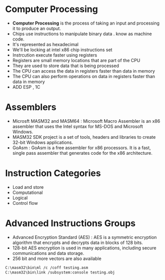 # Computer Processing 

- **Computer Processing** is the process of taking an input and processing it to produce an output.
- Chips use instructions to manipulate binary data . know as machine code.
- It's represented as hexadecimal 
- We'll be locking at intel x86 chip instructions set
- Instrcution execute faster using registers
- Registers are small memory locations that are part of the CPU
- They are used to store data that is being processed
- The CPU can access the data in registers faster than data in memory
- The CPU can also perform operations on data in registers faster than data in memory
-  ADD ESP , 1C 


# Assemblers
- Microsft MASM32 and MASM64 : Microsoft Macro Assembler is an x86 assembler that uses the Intel syntax for MS-DOS and Microsoft Windows.
- MASM32 SDK project is a set of tools, headers and libraries to create 32-bit Windows applications.
- GoAsm : GoAsm is a free assembler for x86 processors. It is a fast, single pass assembler that generates code for the x86 architecture.

# Instruction Categories
- Load and store
- Computational 
- Logical
- Control flow 

# Advanced Instructions Groups 
- Advanced Encryption Standard (AES) : AES is a symmetric encryption algorithm that encrypts and decrypts data in blocks of 128 bits.
- 128-bit AES encryption is used in many applications, including secure communications and data storage.
- 256 bit and more vectors are also available


```bash
C:\masm32\bin\ml /c /coff testing.asm
C:\masm32\bin\link /subsystem:console testing.obj
```
